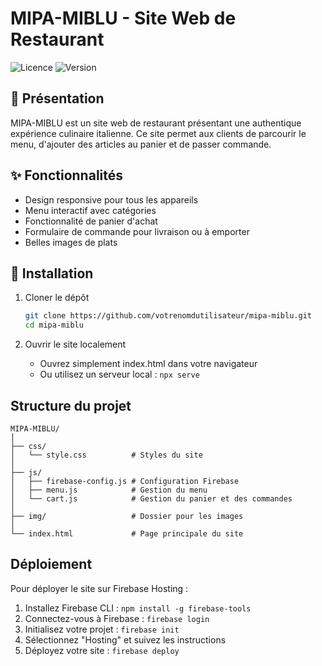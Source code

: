 # MIPA-MIBLU - Site Web de Restaurant

![Licence](https://img.shields.io/badge/licence-MIT-blue.svg)
![Version](https://img.shields.io/badge/version-1.0.0-green.svg)

## 📖 Présentation

MIPA-MIBLU est un site web de restaurant présentant une authentique expérience culinaire italienne. Ce site permet aux clients de parcourir le menu, d'ajouter des articles au panier et de passer commande.

## ✨ Fonctionnalités

- Design responsive pour tous les appareils
- Menu interactif avec catégories
- Fonctionnalité de panier d'achat
- Formulaire de commande pour livraison ou à emporter
- Belles images de plats

## 👷 Installation

1. Cloner le dépôt
   ```bash
   git clone https://github.com/votrenomdutilisateur/mipa-miblu.git
   cd mipa-miblu
   ```

2. Ouvrir le site localement
   - Ouvrez simplement index.html dans votre navigateur
   - Ou utilisez un serveur local : `npx serve`

## Structure du projet

```
MIPA-MIBLU/
│
├── css/
│   └── style.css          # Styles du site
│
├── js/
│   ├── firebase-config.js # Configuration Firebase
│   ├── menu.js            # Gestion du menu
│   └── cart.js            # Gestion du panier et des commandes
│
├── img/                   # Dossier pour les images
│
└── index.html             # Page principale du site
```

## Déploiement

Pour déployer le site sur Firebase Hosting :

1. Installez Firebase CLI : `npm install -g firebase-tools`
2. Connectez-vous à Firebase : `firebase login`
3. Initialisez votre projet : `firebase init`
4. Sélectionnez "Hosting" et suivez les instructions
5. Déployez votre site : `firebase deploy`


